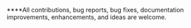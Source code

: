 ****All contributions, bug reports, bug fixes, documentation improvements, enhancements, and ideas are welcome.
